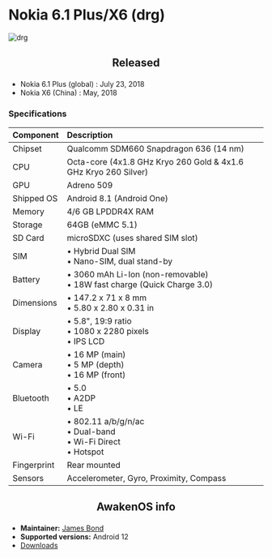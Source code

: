 # Nokia 6.1 Plus/X6 (drg)

![drg](https://github.com/AwakenOS-WIP/official_devices/raw/12/images/drg.png)

## <p align="center"> Released </p>
- Nokia 6.1 Plus (global) : July 23, 2018
- Nokia X6 (China)        : May, 2018

### Specifications
**Component** |  **Description**							|
:-------------|:------------------------------------------------------------------------|
Chipset       | Qualcomm SDM660 Snapdragon 636 (14 nm)
CPU           | Octa-core (4x1.8 GHz Kryo 260 Gold & 4x1.6 GHz Kryo 260 Silver)
GPU           | Adreno 509
Shipped OS    | Android 8.1 (Android One)
Memory        | 4/6 GB LPDDR4X RAM
Storage       | 64GB (eMMC 5.1)
SD Card       | microSDXC (uses shared SIM slot)
SIM           | • Hybrid Dual SIM <br /> • Nano-SIM, dual stand-by
Battery       | • 3060 mAh Li-Ion (non-removable) <br /> • 18W fast charge (Quick Charge 3.0)
Dimensions    | • 147.2 x 71 x 8 mm <br /> • 5.80 x 2.80 x 0.31 in
Display       | • 5.8", 19:9 ratio <br /> • 1080 x 2280 pixels <br /> • IPS LCD
Camera        | • 16 MP (main) <br /> • 5 MP (depth) <br /> • 16 MP (front)
Bluetooth     | • 5.0 <br /> • A2DP <br /> • LE
Wi-Fi         | • 802.11 a/b/g/n/ac <br /> • Dual-band <br /> • Wi-Fi Direct <br /> • Hotspot
Fingerprint   | Rear mounted
Sensors       | Accelerometer, Gyro, Proximity, Compass

## <p align="center"> AwakenOS info </p>
* **Maintainer:**	  [James Bond](https://github.com/BladeRunner-A2C)
* **Supported versions:** Android 12
* [Downloads](https://sourceforge.net/projects/project-awaken/files/drg/)
